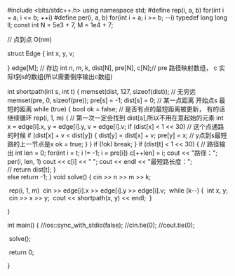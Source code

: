 #include <bits/stdc++.h>
using namespace std;
#define rep(i, a, b) for(int i = a; i <= b; ++i)
#define per(i, a, b) for(int i = a; i >= b; --i)
typedef long long ll;
const int N = 5e3 + 7, M = 1e4 + 7;

// 点到点 O(nm)

struct Edge {
	int x, y, v;

} edge[M]; // 存边
int n, m, k, dist[N], pre[N], c[N];// pre 路径映射数组，  c 实际t到s的数组(所以需要倒序输出c数组)

int shortpath(int s, int t) {
	memset(dist, 127, sizeof(dist));  // 无穷远
	memset(pre, 0, sizeof(pre));
	pre[s] = -1;
	dist[s] = 0; // 某一点距离 开始点s 最短的距离
	while (true) {
		bool ok = false; // 是否有点的最短距离被更新， 有的话继续循环
		rep(i, 1, m) { // 第一次一定会找到 dist[s],所以不用在意起始的元素
			int x = edge[i].x, y = edge[i].y, v = edge[i].v;
			if (dist[x] < 1 << 30) // 这个点通路的时候
				if (dist[x] + v < dist[y]) {
					dist[y] = dist[x] +  v;
					pre[y] = x; // y点到s最短路的上一节点是x
					ok = true;
				}
		}
		if (!ok)
			break;
	}
	if (dist[t] < 1 << 30) {
		// 路径输出
		int len = 0;
		for(int i = t; i != -1; i = pre[i])
			c[++len] = i;
		cout << "路径：";
		per(i, len, 1)
			cout << c[i] << " ";
		cout << endl << "最短路长度：";	
		//
		return dist[t];
	}	
	else
		return -1;
}
void solve() {
	cin >> n >> m >> k;

​	rep(i, 1, m)
​		cin >> edge[i].x >> edge[i].y >> edge[i].v;
​	while (k--) {
​		int x, y;
​		cin >> x >> y;
​		cout << shortpath(x, y) << endl;
​	}

}

int main() {
	//ios::sync_with_stdio(false);
	//cin.tie(0);
	//cout.tie(0);

​	solve();

​	return 0;

}
